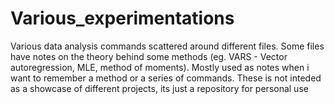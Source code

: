 # Various_experimentations
Various data analysis commands scattered around different files. Some files have notes on the theory behind some methods (eg. VARS - Vector autoregression, MLE, method of
moments). Mostly used as notes when i want to remember a method or a series of commands. These is not inteded as a showcase of different projects, its just a repository
for personal use
